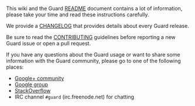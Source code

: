 This wiki and the Guard [README](https://github.com/guard/guard#readme) document contains a
lot of information, please take your time and read these instructions carefully.

We provide a [CHANGELOG](https://github.com/guard/guard/blob/master/CHANGELOG.md) that
provides details about every Guard release.

Be sure to read the [CONTRIBUTING](https://github.com/guard/guard/blob/master/CONTRIBUTING.md)
guidelines before reporting a new Guard issue or open a pull request.

If you have any questions about the Guard usage or want to share some information with the
Guard community, please go to one of the following places:

* [Google+ community](https://plus.google.com/u/1/communities/110022199336250745477)
* [Google group](http://groups.google.com/group/guard-dev)
* [StackOverflow](http://stackoverflow.com/questions/tagged/guard)
* IRC channel `#guard` (irc.freenode.net) for chatting
